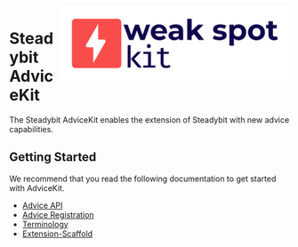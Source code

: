 <img src="./logo.png" height="130" align="right" alt="AdviceKit logo depicting a radar scan within a rounded rectangle">

# Steadybit AdviceKit

The Steadybit AdviceKit enables the extension of Steadybit with new advice capabilities.

## Getting Started

We recommend that you read the following documentation to get started with AdviceKit.

- [Advice API](/docs/advice-api.md)
- [Advice Registration](/docs/advice-registration.md)
- [Terminology](/docs/terminology.md)
- [Extension-Scaffold](https://github.com/steadybit/extension-scaffold/blob/main/README.md)